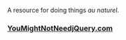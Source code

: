 A resource for doing things _au naturel_.

### [YouMightNotNeedjQuery.com](http://youmightnotneedjquery.com)
